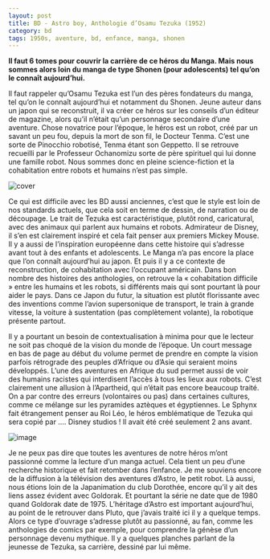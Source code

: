```yaml
---
layout: post
title: BD - Astro boy, Anthologie d’Osamu Tezuka (1952)
category: bd
tags: 1950s, aventure, bd, enfance, manga, shonen
---
```


**Il faut 6 tomes pour couvrir la carrière de ce héros du Manga. Mais nous sommes alors loin du manga de type Shonen (pour adolescents) tel qu’on le connaît aujourd’hui.**

Il faut rappeler qu’Osamu Tezuka est l’un des pères fondateurs du manga, tel qu’on le connaît aujourd’hui et notamment du Shonen. Jeune auteur dans un japon qui se reconstruit, il va créer ce héros sur les conseils d’un éditeur de magazine, alors qu’il n’était qu’un personnage secondaire d’une aventure. Chose novatrice pour l’époque, le héros est un robot, créé par un savant un peu fou, depuis la mort de son fil, le Docteur Tenma. C’est une sorte de Pinocchio robotisé, Tenma étant son Geppetto.  Il se retrouve recueilli par le Professeur Ochanomizu sorte de père spirituel qui lui donne une famille robot. Nous sommes donc en pleine science-fiction et la cohabitation entre robots et humains n’est pas simple.

![cover](https://cheziceman.files.wordpress.com/2020/06/astroboyantho1.jpg)

Ce qui est difficile avec les BD aussi anciennes, c’est que le style est loin de nos standards actuels, que cela soit en terme de dessin, de narration ou de découpage. Le trait de Tezuka est caractéristique, plutôt rond, caricatural, avec des animaux qui parlent aux humains et robots. Admirateur de Disney, il s’en est clairement inspiré et cela fait penser aux premiers Mickey Mouse. Il y a aussi de l’inspiration européenne dans cette histoire qui s’adresse avant tout à des enfants et adolescents. Le Manga n’a pas encore la place que l’on connaît aujourd’hui au japon. Et puis il y a ce contexte de reconstruction, de cohabitation avec l’occupant américain. Dans bon nombre des histoires des anthologies, on retrouve la « cohabitation difficile » entre les humains et les robots, si différents mais qui sont pourtant là pour aider le pays. Dans ce Japon du futur, la situation est plutôt florissante avec des inventions comme l’avion supersonique de transport, le train à grande vitesse, la voiture à sustentation (pas complètement volante), la robotique présente partout.

Il y a pourtant un besoin de contextualisation à minima pour que le lecteur ne soit pas choqué de la vision du monde de l’époque. Un court message en bas de page au début du volume permet de prendre en compte la vision parfois rétrograde des peuples d’Afrique ou d’Asie qui seraient moins développés. L’une des aventures en Afrique du sud permet aussi de voir des humains racistes qui interdisent l’accès à tous les lieux aux robots. C’est clairement une allusion à l’Apartheid, qui n’était pas encore beaucoup traité. On a par contre des erreurs (volontaires ou pas) dans certaines cultures, comme ce mélange sur les pyramides aztèques et égyptiennes. Le Sphynx fait étrangement penser au Roi Léo, le héros emblématique de Tezuka qui sera copié par …. Disney studios ! Il avait été créé seulement 2 ans avant.

![image](https://cheziceman.files.wordpress.com/2020/06/astroboyantho2.jpg)

Je ne peux pas dire que toutes les aventures de notre héros m’ont passionné comme la lecture d’un manga actuel. Cela tient un peu d’une recherche historique et fait retomber dans l’enfance. Je me souviens encore de la diffusion à la télévision des aventures d’Astro, le petit robot. Là aussi, nous étions loin de la Japanimation du club Dorothée, encore qu’il y ait des liens assez évident avec Goldorak. Et pourtant la série ne date que de 1980 quand Goldorak date de 1975. L’héritage d’Astro est important aujourd’hui, au point de le retrouver dans Pluto, que j’avais traité ici il y a quelque temps. Alors ce type d’ouvrage s’adresse plutôt au passionné, au fan, comme les anthologies de comics par exemple, pour comprendre la génèse d’un personnage devenu mythique. Il y a quelques planches parlant de la jeunesse de Tezuka, sa carrière, dessiné par lui même.
